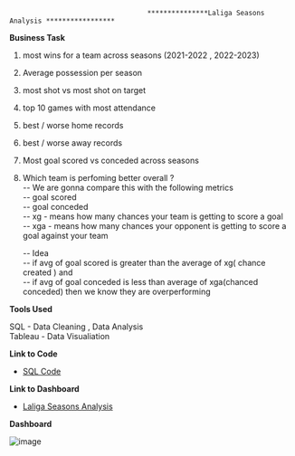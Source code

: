                                       ***************Laliga Seasons Analysis *****************


**Business Task**
      
1. most wins for a team  across seasons (2021-2022 , 2022-2023)
2. Average possession  per season  
3. most shot vs most shot on target 
4. top 10 games with most attendance
5. best  / worse home  records     
6. best / worse away records
7. Most goal scored vs conceded across seasons
8.  Which  team is perfoming better overall ?    
-- We are gonna compare this with the following metrics   
	 -- goal scored  
        -- goal conceded  
	-- xg  -  means how many chances your team is getting to score a goal  
        -- xga - means how many chances your opponent is getting to score a goal against your team
    
    --   Idea  
     --  if avg of goal scored is greater than the average of xg( chance created ) and  
      -- if avg of goal conceded is less than average of xga(chanced conceded) then we know they are overperforming
    


**Tools Used**   

SQL - Data Cleaning , Data Analysis    
Tableau - Data Visualiation     




 **Link to Code**  
 - [SQL Code](https://github.com/Sambhav10/Data_Analyst_Portfolio/blob/main/SQL/Laliga_Analysis/laliga_match_data.sql)


   

 **Link to Dashboard**
- [Laliga Seasons Analysis](https://public.tableau.com/app/profile/sambhav.timalsina/viz/Laliga_Data_Analysis/Dashboard2)

 **Dashboard**

![image](https://github.com/Sambhav10/Data_Analyst_Portfolio/assets/85670420/4e8bea44-3e38-4e60-baad-816adb09b87d)





  
